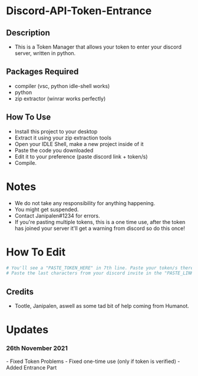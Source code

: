 # Discord-API-Token-Entrance

## Description

- This is a Token Manager that allows your token to enter your discord server, written in python.

## Packages Required

- compiler (vsc, python idle-shell works)
- python
- zip extractor (winrar works perfectly)

## How To Use

- Install this project to your desktop
- Extract it using your zip extraction tools
- Open your IDLE Shell, make a new project inside of it
- Paste the code you downloaded
- Edit it to your preference (paste discord link + token/s)
- Compile.

# Notes

- We do not take any responsibility for anything happening.
- You might get suspended.
- Contact Janipalen#1234 for errors.
- If you're pasting multiple tokens, this is a one time use, after the token has joined your server it'll get a warning from discord so do this once!

# How To Edit
```py
# You'll see a "PASTE_TOKEN_HERE" in 7th line. Paste your token/s there.
# Paste the last characters from your discord invite in the "PASTE_LINK_HERE" part of the 16th line.
```

## Credits

- Tootle, Janipalen, aswell as some tad bit of help coming from Humanot.

# Updates
<h3><b>26th November 2021</b></h3>
- Fixed Token Problems
- Fixed one-time use (only if token is verified)
- Added Entrance Part
